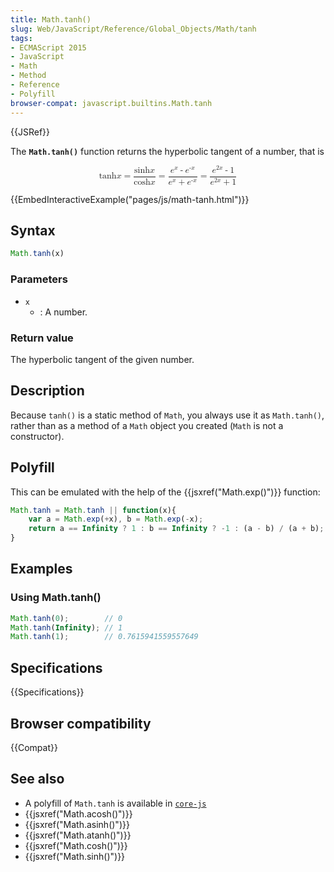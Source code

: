 ```yaml
---
title: Math.tanh()
slug: Web/JavaScript/Reference/Global_Objects/Math/tanh
tags:
- ECMAScript 2015
- JavaScript
- Math
- Method
- Reference
- Polyfill
browser-compat: javascript.builtins.Math.tanh
---
```

{{JSRef}}

The **`Math.tanh()`** function returns the hyperbolic tangent of a number, that
is

<math display="block"><semantics><mrow><mo lspace="0em" rspace="0em">tanh</mo>
<mi>x</mi> <mo>=</mo> <mfrac><mrow><mo lspace="0em" rspace="0em">sinh</mo>
<mi>x</mi> </mrow><mrow><mo lspace="0em" rspace="0em">cosh</mo> <mi>x</mi>
</mrow></mfrac><mo>=</mo> <mfrac><mrow><msup><mi>e</mi> <mi>x</mi>
</msup><mo>-</mo> <msup><mi>e</mi> <mrow><mo>-</mo> <mi>x</mi>
</mrow></msup></mrow><mrow><msup><mi>e</mi> <mi>x</mi> </msup><mo>+</mo>
<msup><mi>e</mi> <mrow><mo>-</mo> <mi>x</mi>
</mrow></msup></mrow></mfrac><mo>=</mo> <mfrac><mrow><msup><mi>e</mi>
<mrow><mn>2</mn> <mi>x</mi> </mrow></msup><mo>-</mo> <mn>1</mn>
</mrow><mrow><msup><mi>e</mi> <mrow><mn>2</mn> <mi>x</mi>
</mrow></msup><mo>+</mo> <mn>1</mn>
</mrow></mfrac></mrow><annotation encoding="TeX">\tanh x = \frac{\sinh x}{\cosh
x} = \frac {e^x - e^{-x}} {e^x + e^{-x}} = \frac{e^{2x} -
1}{e^{2x}+1}</annotation></semantics></math>

{{EmbedInteractiveExample("pages/js/math-tanh.html")}}

## Syntax

```js
Math.tanh(x)
```

### Parameters

- `x`
  - : A number.

### Return value

The hyperbolic tangent of the given number.

## Description

Because `tanh()` is a static method of `Math`, you always use it as
`Math.tanh()`, rather than as a method of a `Math` object you created (`Math` is
not a constructor).

## Polyfill

This can be emulated with the help of the {{jsxref("Math.exp()")}}
function:

```js
Math.tanh = Math.tanh || function(x){
    var a = Math.exp(+x), b = Math.exp(-x);
    return a == Infinity ? 1 : b == Infinity ? -1 : (a - b) / (a + b);
}
```

## Examples

### Using Math.tanh()

```js
Math.tanh(0);        // 0
Math.tanh(Infinity); // 1
Math.tanh(1);        // 0.7615941559557649
```

## Specifications

{{Specifications}}

## Browser compatibility

{{Compat}}

## See also

- A polyfill of `Math.tanh` is available in
  [`core-js`](https://github.com/zloirock/core-js#ecmascript-math)
- {{jsxref("Math.acosh()")}}
- {{jsxref("Math.asinh()")}}
- {{jsxref("Math.atanh()")}}
- {{jsxref("Math.cosh()")}}
- {{jsxref("Math.sinh()")}}
